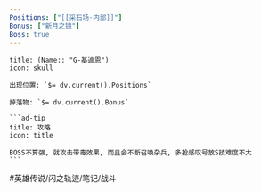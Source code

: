 ```yaml
---
Positions: ["[[采石场·内部]]"]
Bonus: ["新月之镜"]
Boss: true
---
```

````ad-danger
title: (Name:: "G-基迪恩")
icon: skull

出现位置: `$= dv.current().Positions`

掉落物: `$= dv.current().Bonus`

```ad-tip
title: 攻略
icon: title

BOSS不算强, 就攻击带毒效果, 而且会不断召唤杂兵, 多抢感叹号放S技难度不大
```
````

#英雄传说/闪之轨迹/笔记/战斗